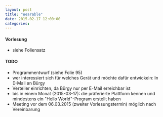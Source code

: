 ```yaml
---
layout: post
title: "Wearable"
date: 2015-02-17 12:00:00
categories:
---
```

#### Vorlesung

- siehe Foliensatz

#### TODO

- Programmentwurf (siehe Folie 95)
- wer interessiert sich für welches Gerät und möchte dafür entwickeln: In E-Mail an Bürgy
- Verteiler einrichten, da Bürgy nur per E-Mail erreichbar ist
- bis in einem Monat (2015-03-17): die präferierte Plattform kennen und mindestens ein "Hello World"-Program erstellt haben
- Meeting vor dem 06.03.2015 (zweiter Vorlesungstermin) möglich nach Vereinbarung